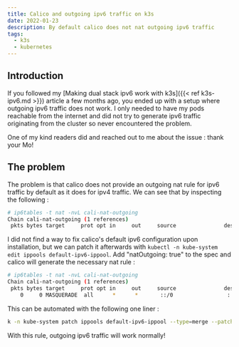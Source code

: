 ```yaml
---
title: Calico and outgoing ipv6 traffic on k3s
date: 2022-01-23
description: By default calico does not nat outgoing ipv6 traffic
tags:
  - k3s
  - kubernetes
---
```


## Introduction

If you followed my [Making dual stack ipv6 work with k3s]({{< ref k3s-ipv6.md >}}) article a few months ago, you ended up with a setup where outgoing ipv6 traffic does not work. I only needed to have my pods reachable from the internet and did not try to generate ipv6 traffic originating from the cluster so never encountered the problem.

One of my kind readers did and reached out to me about the issue : thank your Mo!

## The problem

The problem is that calico does not provide an outgoing nat rule for ipv6 traffic by default as it does for ipv4 traffic. We can see that by inspecting the following :
```sh
# ip6tables -t nat -nvL cali-nat-outgoing
Chain cali-nat-outgoing (1 references)
 pkts bytes target     prot opt in     out     source               destination
```

I did not find a way to fix calico's default ipv6 configuration upon installation, but we can patch it afterwards with `kubectl -n kube-system edit ippools default-ipv6-ippool`. Add "natOutgoing: true" to the spec and calico will generate the necessary nat rule :
```sh
# ip6tables -t nat -nvL cali-nat-outgoing
Chain cali-nat-outgoing (1 references)
 pkts bytes target     prot opt in     out     source               destination
    0     0 MASQUERADE  all      *      *       ::/0                 ::/0
```

This can be automated with the following one liner :
```sh
k -n kube-system patch ippools default-ipv6-ippool --type=merge --patch '{"spec":{"natOutgoing":true}}'
```

With this rule, outgoing ipv6 traffic will work normally!
